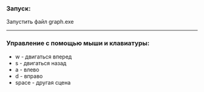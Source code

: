 ### Запуск:
Запустить файл graph.exe
___
### Управление с помощью мыши и клавиатуры:
  - w - двигаться вперед
  - s - двигаться назад
  - a - влево
  - d - вправо
  - space - другая сцена
